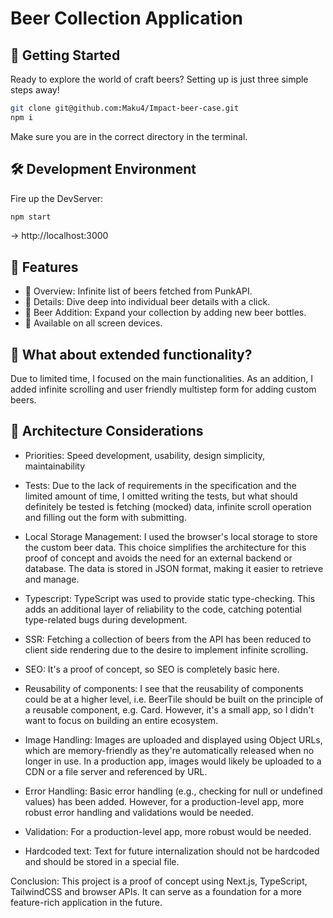 # Beer Collection Application

## 🚀 Getting Started

Ready to explore the world of craft beers? Setting up is just three simple steps away!

```sh
git clone git@github.com:Maku4/Impact-beer-case.git
npm i
```
Make sure you are in the correct directory in the terminal.

## 🛠 Development Environment

Fire up the DevServer:

```sh
npm start
```
-> http://localhost:3000

## 💬 Features

- 🎯 Overview: Infinite list of beers fetched from PunkAPI.
- 🎯 Details: Dive deep into individual beer details with a click.
- 🎯 Beer Addition: Expand your collection by adding new beer bottles.
- 🎯 Available on all screen devices.

## 🎨 What about extended functionality?
Due to limited time, I focused on the main functionalities. As an addition, I added infinite scrolling and user friendly multistep form for adding custom beers.

## 📝 Architecture Considerations

- Priorities:
Speed development, usability, design simplicity, maintainability

- Tests:
Due to the lack of requirements in the specification and the limited amount of time, I omitted writing the tests, but what should definitely be tested is fetching (mocked) data, infinite scroll operation and filling out the form with submitting.

- Local Storage Management:
I used the browser's local storage to store the custom beer data. This choice simplifies the architecture for this proof of concept and avoids the need for an external backend or database. The data is stored in JSON format, making it easier to retrieve and manage.

- Typescript:
TypeScript was used to provide static type-checking. This adds an additional layer of reliability to the code, catching potential type-related bugs during development.

- SSR:
Fetching a collection of beers from the API has been reduced to client side rendering due to the desire to implement infinite scrolling.

- SEO:
It's a proof of concept, so SEO is completely basic here.

- Reusability of components:
I see that the reusability of components could be at a higher level, i.e. BeerTile should be built on the principle of a reusable component, e.g. Card. However, it's a small app, so I didn't want to focus on building an entire ecosystem.

- Image Handling:
Images are uploaded and displayed using Object URLs, which are memory-friendly as they're automatically released when no longer in use. In a production app, images would likely be uploaded to a CDN or a file server and referenced by URL.

- Error Handling:
Basic error handling (e.g., checking for null or undefined values) has been added. However, for a production-level app, more robust error handling and validations would be needed.

- Validation:
For a production-level app, more robust would be needed.

- Hardcoded text:
Text for future internalization should not be hardcoded and should be stored in a special file.

Conclusion:
This project is a proof of concept using Next.js, TypeScript, TailwindCSS and browser APIs. It can serve as a foundation for a more feature-rich application in the future.
